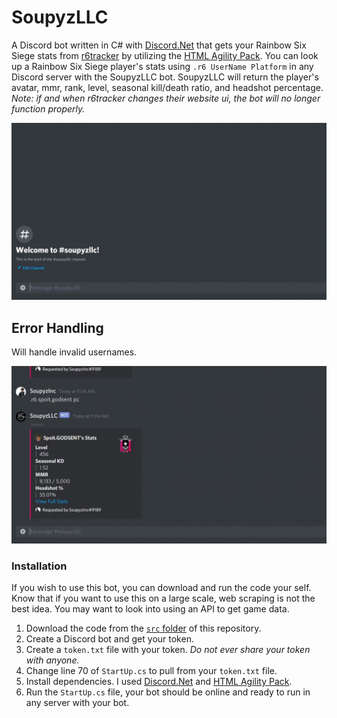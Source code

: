 # SoupyzLLC
A Discord bot written in C# with [Discord.Net](https://github.com/discord-net/Discord.Net) that gets your Rainbow Six Siege stats from [r6tracker](https://r6.tracker.network/) by utilizing the [HTML Agility Pack](https://html-agility-pack.net/). You can look up a Rainbow Six Siege player's stats using `.r6 UserName Platform` in any Discord server with the SoupyzLLC bot. SoupyzLLC will return the player's avatar, mmr, rank, level, seasonal kill/death ratio, and headshot percentage. _Note: if and when r6tracker changes their website ui, the bot will no longer function properly._

![Example usage with Spoit and Beaulo.](https://github.com/SoupyzInc/SoupyzLLC/blob/main/Wiki/search%20example.gif)

## Error Handling
Will handle invalid usernames.

![Example usage of error handling.](https://github.com/SoupyzInc/SoupyzLLC/blob/main/Wiki/error%20handling.gif)

### Installation 
If you wish to use this bot, you can download and run the code your self. Know that if you want to use this on a large scale, web scraping is not the best idea. You may want to look into using an API to get game data.
1. Download the code from the [`src` folder](https://github.com/SoupyzInc/SoupyzLLC/tree/main/src) of this repository.
2. Create a Discord bot and get your token.
3. Create a  `token.txt` file with your token. _Do not ever share your token with anyone._
4. Change line 70 of `StartUp.cs` to pull from your `token.txt` file.
5. Install dependencies. I used [Discord.Net](https://github.com/discord-net/Discord.Net) and [HTML Agility Pack](https://html-agility-pack.net/).
6. Run the `StartUp.cs` file, your bot should be online and ready to run in any server with your bot.
